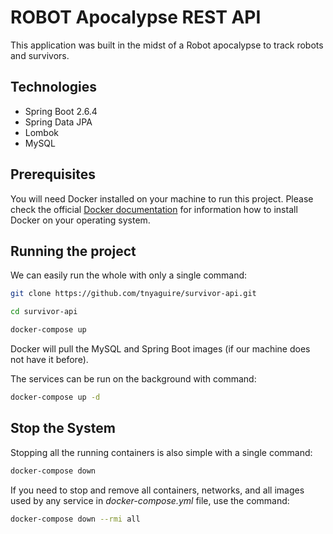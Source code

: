 # ROBOT Apocalypse REST API

This application was built in the midst of a Robot apocalypse to track robots and survivors.

## Technologies

- Spring Boot 2.6.4
- Spring Data JPA
- Lombok
- MySQL

## Prerequisites

You will need Docker installed on your machine to run this project. Please check the
official [Docker documentation](https://docs.docker.com/engine/) for information how to install Docker on your operating
system.

## Running the project

We can easily run the whole with only a single command:

```bash
git clone https://github.com/tnyaguire/survivor-api.git
```

```bash
cd survivor-api
```

```bash
docker-compose up
```

Docker will pull the MySQL and Spring Boot images (if our machine does not have it before).

The services can be run on the background with command:

```bash
docker-compose up -d
```

## Stop the System

Stopping all the running containers is also simple with a single command:

```bash
docker-compose down
```

If you need to stop and remove all containers, networks, and all images used by any service in <em>
docker-compose.yml</em> file, use the command:

```bash
docker-compose down --rmi all
```
